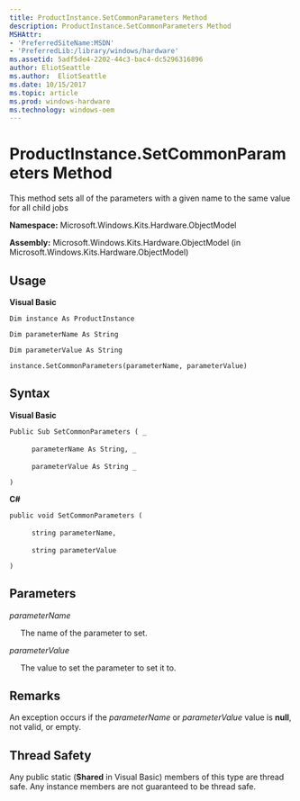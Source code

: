```yaml
---
title: ProductInstance.SetCommonParameters Method
description: ProductInstance.SetCommonParameters Method
MSHAttr:
- 'PreferredSiteName:MSDN'
- 'PreferredLib:/library/windows/hardware'
ms.assetid: 5adf5de4-2202-44c3-bac4-dc5296316896
author: EliotSeattle
ms.author:  EliotSeattle
ms.date: 10/15/2017
ms.topic: article
ms.prod: windows-hardware
ms.technology: windows-oem
---
```


# ProductInstance.SetCommonParameters Method


This method sets all of the parameters with a given name to the same value for all child jobs

**Namespace:** Microsoft.Windows.Kits.Hardware.ObjectModel

**Assembly:** Microsoft.Windows.Kits.Hardware.ObjectModel (in Microsoft.Windows.Kits.Hardware.ObjectModel)

## <span id="Usage"></span><span id="usage"></span><span id="USAGE"></span>Usage


**Visual Basic**

`Dim instance As ProductInstance`

`Dim parameterName As String`

`Dim parameterValue As String`

`instance.SetCommonParameters(parameterName, parameterValue)`

## <span id="Syntax"></span><span id="syntax"></span><span id="SYNTAX"></span>Syntax


**Visual Basic**

`Public Sub SetCommonParameters ( _`

          `parameterName As String, _`

          `parameterValue As String _`

`) `

**C#**

`public void SetCommonParameters (`

          `string parameterName,`

          `string parameterValue`

`)`

## <span id="Parameters"></span><span id="parameters"></span><span id="PARAMETERS"></span>Parameters


*parameterName*

     The name of the parameter to set.

*parameterValue*

     The value to set the parameter to set it to.

## <span id="Remarks"></span><span id="remarks"></span><span id="REMARKS"></span>Remarks


An exception occurs if the *parameterName* or *parameterValue* value is **null**, not valid, or empty.

## <span id="Thread_Safety"></span><span id="thread_safety"></span><span id="THREAD_SAFETY"></span>Thread Safety


Any public static (**Shared** in Visual Basic) members of this type are thread safe. Any instance members are not guaranteed to be thread safe.

 

 







